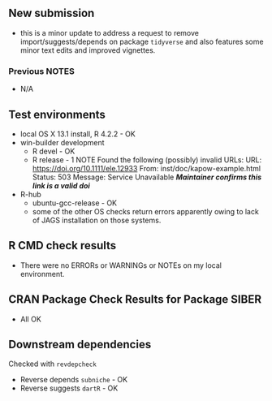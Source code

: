 ## New submission
* this is a minor update to address a request to remove import/suggests/depends on package `tidyverse` and also features some minor text edits and improved vignettes.


### Previous NOTES
* N/A

## Test environments
* local OS X 13.1 install, R 4.2.2 - OK
* win-builder development
    * R devel   - OK
    * R release - 1 NOTE Found the following (possibly) invalid URLs:
  URL: https://doi.org/10.1111/ele.12933
    From: inst/doc/kapow-example.html
    Status: 503
    Message: Service Unavailable
    _**Maintainer confirms this link is a valid doi**_
* R-hub
     * ubuntu-gcc-release - OK
     * some of the other OS checks return errors apparently owing to lack of JAGS installation on those systems. 


## R CMD check results
* There were no ERRORs or WARNINGs or NOTEs on my local environment.

## CRAN Package Check Results for Package SIBER
* All OK

## Downstream dependencies
Checked with `revdepcheck`
* Reverse depends `subniche` - OK
* Reverse suggests `dartR` - OK

